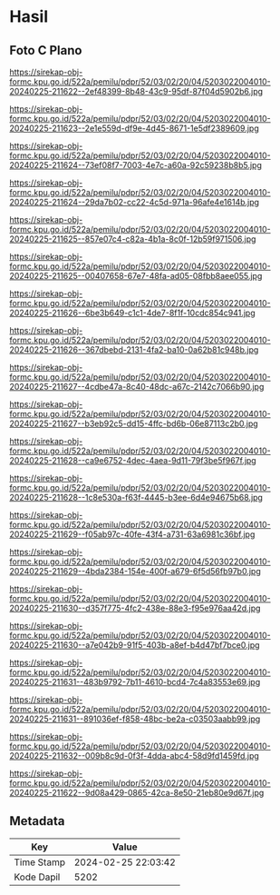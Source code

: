 # Hasil

## Foto C Plano

https://sirekap-obj-formc.kpu.go.id/522a/pemilu/pdpr/52/03/02/20/04/5203022004010-20240225-211622--2ef48399-8b48-43c9-95df-87f04d5902b6.jpg

https://sirekap-obj-formc.kpu.go.id/522a/pemilu/pdpr/52/03/02/20/04/5203022004010-20240225-211623--2e1e559d-df9e-4d45-8671-1e5df2389609.jpg

https://sirekap-obj-formc.kpu.go.id/522a/pemilu/pdpr/52/03/02/20/04/5203022004010-20240225-211624--73ef08f7-7003-4e7c-a60a-92c59238b8b5.jpg

https://sirekap-obj-formc.kpu.go.id/522a/pemilu/pdpr/52/03/02/20/04/5203022004010-20240225-211624--29da7b02-cc22-4c5d-971a-96afe4e1614b.jpg

https://sirekap-obj-formc.kpu.go.id/522a/pemilu/pdpr/52/03/02/20/04/5203022004010-20240225-211625--857e07c4-c82a-4b1a-8c0f-12b59f971506.jpg

https://sirekap-obj-formc.kpu.go.id/522a/pemilu/pdpr/52/03/02/20/04/5203022004010-20240225-211625--00407658-67e7-48fa-ad05-08fbb8aee055.jpg

https://sirekap-obj-formc.kpu.go.id/522a/pemilu/pdpr/52/03/02/20/04/5203022004010-20240225-211626--6be3b649-c1c1-4de7-8f1f-10cdc854c941.jpg

https://sirekap-obj-formc.kpu.go.id/522a/pemilu/pdpr/52/03/02/20/04/5203022004010-20240225-211626--367dbebd-2131-4fa2-ba10-0a62b81c948b.jpg

https://sirekap-obj-formc.kpu.go.id/522a/pemilu/pdpr/52/03/02/20/04/5203022004010-20240225-211627--4cdbe47a-8c40-48dc-a67c-2142c7066b90.jpg

https://sirekap-obj-formc.kpu.go.id/522a/pemilu/pdpr/52/03/02/20/04/5203022004010-20240225-211627--b3eb92c5-dd15-4ffc-bd6b-06e87113c2b0.jpg

https://sirekap-obj-formc.kpu.go.id/522a/pemilu/pdpr/52/03/02/20/04/5203022004010-20240225-211628--ca9e6752-4dec-4aea-9d11-79f3be5f967f.jpg

https://sirekap-obj-formc.kpu.go.id/522a/pemilu/pdpr/52/03/02/20/04/5203022004010-20240225-211628--1c8e530a-f63f-4445-b3ee-6d4e94675b68.jpg

https://sirekap-obj-formc.kpu.go.id/522a/pemilu/pdpr/52/03/02/20/04/5203022004010-20240225-211629--f05ab97c-40fe-43f4-a731-63a6981c36bf.jpg

https://sirekap-obj-formc.kpu.go.id/522a/pemilu/pdpr/52/03/02/20/04/5203022004010-20240225-211629--4bda2384-154e-400f-a679-6f5d56fb97b0.jpg

https://sirekap-obj-formc.kpu.go.id/522a/pemilu/pdpr/52/03/02/20/04/5203022004010-20240225-211630--d357f775-4fc2-438e-88e3-f95e976aa42d.jpg

https://sirekap-obj-formc.kpu.go.id/522a/pemilu/pdpr/52/03/02/20/04/5203022004010-20240225-211630--a7e042b9-91f5-403b-a8ef-b4d47bf7bce0.jpg

https://sirekap-obj-formc.kpu.go.id/522a/pemilu/pdpr/52/03/02/20/04/5203022004010-20240225-211631--483b9792-7b11-4610-bcd4-7c4a83553e69.jpg

https://sirekap-obj-formc.kpu.go.id/522a/pemilu/pdpr/52/03/02/20/04/5203022004010-20240225-211631--891036ef-f858-48bc-be2a-c03503aabb99.jpg

https://sirekap-obj-formc.kpu.go.id/522a/pemilu/pdpr/52/03/02/20/04/5203022004010-20240225-211632--009b8c9d-0f3f-4dda-abc4-58d9fd1459fd.jpg

https://sirekap-obj-formc.kpu.go.id/522a/pemilu/pdpr/52/03/02/20/04/5203022004010-20240225-211622--9d08a429-0865-42ca-8e50-21eb80e9d67f.jpg


## Metadata

| Key        | Value               |
| ---------- | ------------------- |
| Time Stamp | 2024-02-25 22:03:42 |
| Kode Dapil | 5202                |



